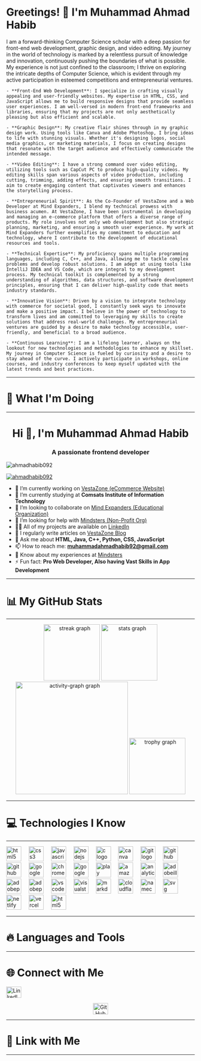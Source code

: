 <h1 align="left">Greetings! 👋 I'm Muhammad Ahmad Habib</h1>

<p align="left">
    I am a forward-thinking Computer Science scholar with a deep passion for front-end web development, graphic design, and video editing. My journey in the world of technology is marked by a relentless pursuit of knowledge and innovation, continuously pushing the boundaries of what is possible. My experience is not just confined to the classroom; I thrive on exploring the intricate depths of Computer Science, which is evident through my active participation in esteemed competitions and entrepreneurial ventures.

    - **Front-End Web Development**: I specialize in crafting visually appealing and user-friendly websites. My expertise in HTML, CSS, and JavaScript allows me to build responsive designs that provide seamless user experiences. I am well-versed in modern front-end frameworks and libraries, ensuring that my projects are not only aesthetically pleasing but also efficient and scalable.
    
    - **Graphic Design**: My creative flair shines through in my graphic design work. Using tools like Canva and Adobe Photoshop, I bring ideas to life with stunning visuals. Whether it's designing logos, social media graphics, or marketing materials, I focus on creating designs that resonate with the target audience and effectively communicate the intended message.
    
    - **Video Editing**: I have a strong command over video editing, utilizing tools such as CapCut PC to produce high-quality videos. My editing skills span various aspects of video production, including cutting, trimming, adding effects, and ensuring smooth transitions. I aim to create engaging content that captivates viewers and enhances the storytelling process.

    - **Entrepreneurial Spirit**: As the Co-Founder of VestaZone and a Web Developer at Mind Expanders, I blend my technical prowess with business acumen. At VestaZone, I have been instrumental in developing and managing an e-commerce platform that offers a diverse range of products. My role involves not only web development but also strategic planning, marketing, and ensuring a smooth user experience. My work at Mind Expanders further exemplifies my commitment to education and technology, where I contribute to the development of educational resources and tools.
    
    - **Technical Expertise**: My proficiency spans multiple programming languages, including C, C++, and Java, allowing me to tackle complex problems and develop robust solutions. I am adept at using tools like IntelliJ IDEA and VS Code, which are integral to my development process. My technical toolkit is complemented by a strong understanding of algorithms, data structures, and software development principles, ensuring that I can deliver high-quality code that meets industry standards.

    - **Innovative Vision**: Driven by a vision to integrate technology with commerce for societal good, I constantly seek ways to innovate and make a positive impact. I believe in the power of technology to transform lives and am committed to leveraging my skills to create solutions that address real-world challenges. My entrepreneurial ventures are guided by a desire to make technology accessible, user-friendly, and beneficial to a broad audience.

    - **Continuous Learning**: I am a lifelong learner, always on the lookout for new technologies and methodologies to enhance my skillset. My journey in Computer Science is fueled by curiosity and a desire to stay ahead of the curve. I actively participate in workshops, online courses, and industry conferences to keep myself updated with the latest trends and best practices.
</p>

---

<h1 align="left">💫 What I'm Doing</h1>

---

<h1 align="center">Hi 👋, I'm Muhammad Ahmad Habib</h1>
<h3 align="center">A passionate frontend developer</h3>

<p align="left"> <img src="https://komarev.com/ghpvc/?username=ahmadhabib092&label=Profile%20views&color=0e75b6&style=flat" alt="ahmadhabib092" /> </p>

<p align="left"> <a href="https://github.com/ryo-ma/github-profile-trophy"><img src="https://github-profile-trophy.vercel.app/?username=ahmadhabib092" alt="ahmadhabib092" /></a> </p>

- 🔭 I’m currently working on [VestaZone (eCommerce Website)](https://vestazone.com/)
- 🌱 I’m currently studying at **Comsats Institute of Information Technology**
- 👯 I’m looking to collaborate on [Mind Expanders (Educational Organization)](https://mindexpanders.org/)
- 🤝 I’m looking for help with [Mindsters (Non-Profit Org)](https://mindsters.org)
- 👨‍💻 All of my projects are available on [LinkedIn](https://www.linkedin.com/in/muhammad-ahmad-habib-625911308/)
- 📝 I regularly write articles on [VestaZone Blog](https://vestazone.com/blogs/Integrated-AI-Chat-Bot-of-VestaZone)
- 💬 Ask me about **HTML, Java, C++, Python, CSS, JavaScript**
- 📫 How to reach me: **muhammadahmadhabib92@gmail.com**
- 📄 Know about my experiences at [Mindsters](ahmad.mindsters.org)
- ⚡ Fun fact: **Pro Web Developer, Also having Vast Skills in App Development**

---

<h1 align="left">📊 My GitHub Stats</h1>

---

<div align="center">
  <img src="https://streak-stats.demolab.com?user=ibnearshaddotcom&locale=en&mode=daily&theme=dracula&hide_border=false&border_radius=5&order=3" height="150" alt="streak graph" />
  <img src="https://github-readme-stats.vercel.app/api?username=ibnearshaddotcom&hide_title=false&hide_rank=false&show_icons=true&include_all_commits=true&count_private=true&disable_animations=false&theme=dracula&locale=en&hide_border=false&order=1&custom_title=My%20GitHub%20Stats" height="150" alt="stats graph" />
  <img src="https://github-readme-activity-graph.vercel.app/graph?username=ibnearshaddotcom&radius=16&theme=dracula&area=true&order=5&custom_title=My%20Contributions%20Graph" height="300" alt="activity-graph graph" />
  <img src="https://github-profile-trophy.vercel.app?username=ibnearshaddotcom&theme=dracula&column=-1&row=1&margin-w=8&margin-h=8&no-bg=false&no-frame=false&order=4" height="150" alt="trophy graph" />
</div>

---

<h1 align="left">💻 Technologies I Know</h1>

---

<div align="left">
  <img src="https://skillicons.dev/icons?i=html" height="40" alt="html5 logo" />
  <img width="12" />
  <img src="https://skillicons.dev/icons?i=css" height="40" alt="css3 logo" />
  <img width="12" />
  <img src="https://skillicons.dev/icons?i=js" height="40" alt="javascript logo" />
  <img width="12" />
  <img src="https://skillicons.dev/icons?i=nodejs" height="40" alt="nodejs logo" />
  <img width="12" />
  <img src="https://cdn.jsdelivr.net/gh/devicons/devicon/icons/c/c-original.svg" height="40" alt="c logo" />
  <img width="12" />
  <img src="https://cdn3d.iconscout.com/3d/free/thumb/free-canva-9234654-7516879.png?f=webp" height="40" alt="canva logo" />
  <img width="12" />
  <img src="https://skillicons.dev/icons?i=git" height="40" alt="git logo" />
  <img width="12" />
  <img src="https://skillicons.dev/icons?i=github" height="40" alt="github logo" />
  <img width="12" />
  <img src="https://www.dockhunt.com/_next/image?url=https%3A%2F%2Fdockhunt-images.nyc3.cdn.digitaloceanspaces.com%2F69257cb2-1b88-4d76-ae6b-5ef6469d1a23&w=384&q=75" height="40" alt="github desktop logo" />
  <img width="12" />
  <img src="https://cdn.jsdelivr.net/gh/devicons/devicon/icons/google/google-original.svg" height="40" alt="google logo" />
  <img width="12" />
  <img src="https://cdn.jsdelivr.net/gh/devicons/devicon/icons/chrome/chrome-original.svg" height="40" alt="chrome logo" />
  <img width="12" />
  <img src="https://skillicons.dev/icons?i=gcp" height="40" alt="googlecloud logo" />
  <img width="12" />
  <img src="https://developer.android.com/static/distribute/console/images/play-console-blue.png" height="40" alt="play console logo" />
  <img width="12" />
  <img src="https://cdn0.iconfinder.com/data/icons/most-usable-logos/120/Amazon-512.png" height="40" alt="amazon store logo" />
  <img width="12" />
  <img src="https://cdn.icon-icons.com/icons2/2699/PNG/512/google_analytics_logo_icon_171061.png" height="40" alt="analytics logo" />
  <img width="12" />
  <img src="https://skillicons.dev/icons?i=ai" height="40" alt="adobeillustrator logo" />
  <img width="12" />
  <img src="https://skillicons.dev/icons?i=ps" height="40" alt="adobephotoshop logo" />
  <img width="12" />
  <img src="https://skillicons.dev/icons?i=pr" height="40" alt="adobepremierepro logo" />
  <img width="12" />
  <img src="https://skillicons.dev/icons?i=vscode" height="40" alt="vscode logo" />
  <img width="12" />
  <img src="https://skillicons.dev/icons?i=visualstudio" height="40" alt="visualstudio logo" />
  <img width="12" />
  <img src="https://skillicons.dev/icons?i=md" height="40" alt="markdown logo" />
  <img width="12" />
  <img src="https://skillicons.dev/icons?i=cloudflare" height="40" alt="cloudflare logo" />
  <img width="12" />
  <img src="https://static-00.iconduck.com/assets.00/namecheap-icon-2048x2048-ft2h6a21.png" height="40" alt="namecheap logo" />
  <img width="12" />
  <img src="https://skillicons.dev/icons?i=svg" height="40" alt="svg logo" />
  <img width="12" />
  <img src="https://skillicons.dev/icons?i=netlify" height="40" alt="netlify logo" />
  <img width="12" />
  <img src="https://skillicons.dev/icons?i=vercel" height="40" alt="vercel logo" />
  <img width="12" />
  <img src="https://skillicons.dev/icons?i=html" height="40" alt="html5 logo" />
</div>

---

<h1 align="left">🔥 Languages and Tools</h1>

---

<h1 align="left">🌐 Connect with Me</h1>
<p align="left">
  <a href="https://www.linkedin.com/in/muhammad-ahmad-habib-625911308/" target="blank">
    <img align="center" src="https://cdn.jsdelivr.net/gh/devicons/devicon/icons/linkedin/linkedin-original.svg" alt="LinkedIn" height="30" width="40" />
  </a>
</p>

<p align="center">
  <a href="https://github.com/ahmadhabib092">
    <img align="center" src="https://img.icons8.com/fluent/48/000000/github.png" alt="GitHub" height="30" width="40" />
  </a>
</p>

---

<h1 align="left">🔗 Link with Me</h1>

---

